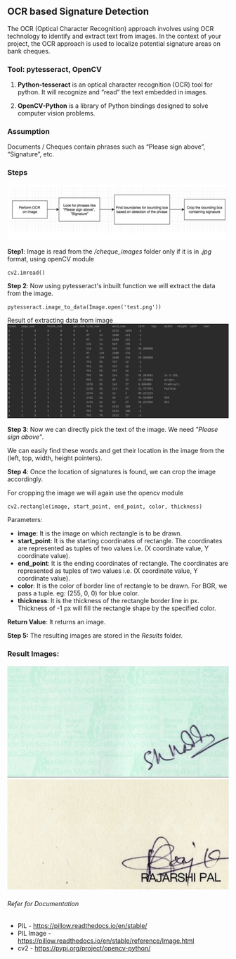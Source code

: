 ## OCR based Signature Detection
The OCR (Optical Character Recognition) approach involves using OCR technology to identify and extract text from images. In the context of your project, the OCR approach is used to localize potential signature areas on bank cheques. 

### Tool: pytesseract, OpenCV

1. **Python-tesseract** is an optical character recognition (OCR) tool for python.
It will recognize and “read” the text embedded in images.

2. **OpenCV-Python** is a library of Python bindings designed to solve computer vision problems.

### Assumption

Documents / Cheques contain phrases such as “Please sign above”, “Signature”, etc.

### Steps

![img.png](../../../Project_Images/OCR_flow.png)

**Step1**: Image is read from the */cheque_images* folder only if it is in *.jpg* format, using openCV module

    cv2.imread()

**Step 2**: Now using pytesseract's inbuilt function we will extract the data from the image.
    
    pytesseract.image_to_data(Image.open('test.png'))

Result of extracting data from image
![OCR_image_data.png](../../../Project_Images/OCR_image_data.png)

**Step 3**: Now we can directly pick the text of the image.
We need *"Please sign above"*.

We can easily find these words and get their location in the image from the (left, top, width, height pointers).

**Step 4**: Once the location of signatures is found, we can crop the image accordingly.

For cropping the image we will again use the opencv module

    cv2.rectangle(image, start_point, end_point, color, thickness)

Parameters:

* **image**: It is the image on which rectangle is to be drawn.
* **start_point**: It is the starting coordinates of rectangle. The coordinates are represented as tuples of two values i.e. (X coordinate value, Y coordinate value).
* **end_point**: It is the ending coordinates of rectangle. The coordinates are represented as tuples of two values i.e. (X coordinate value, Y coordinate value).
* **color**: It is the color of border line of rectangle to be drawn. For BGR, we pass a tuple. eg: (255, 0, 0) for blue color.
* **thickness**: It is the thickness of the rectangle border line in px. Thickness of -1 px will fill the rectangle shape by the specified color.

**Return Value**: It returns an image.

**Step 5:** The resulting images are stored in the *Results* folder. 

### Result Images:
![Result1.png](../../../Project_Images/OCR_Result_Image1.png)
![Result2.png](../../../Project_Images/OCR_Result_Image2.png)

###### Refer for Documentation 
* PIL - https://pillow.readthedocs.io/en/stable/
* PIL Image - https://pillow.readthedocs.io/en/stable/reference/Image.html
* cv2 - https://pypi.org/project/opencv-python/
